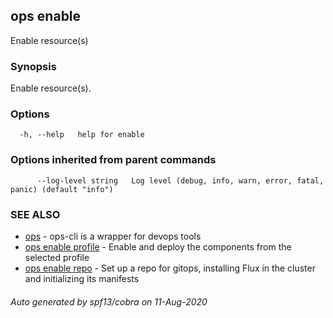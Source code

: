 ## ops enable

Enable resource(s)

### Synopsis

Enable resource(s).

### Options

```
  -h, --help   help for enable
```

### Options inherited from parent commands

```
      --log-level string   Log level (debug, info, warn, error, fatal, panic) (default "info")
```

### SEE ALSO

* [ops](ops.md)	 - ops-cli is a wrapper for devops tools
* [ops enable profile](ops_enable_profile.md)	 - Enable and deploy the components from the selected profile
* [ops enable repo](ops_enable_repo.md)	 - Set up a repo for gitops, installing Flux in the cluster and initializing its manifests

###### Auto generated by spf13/cobra on 11-Aug-2020
